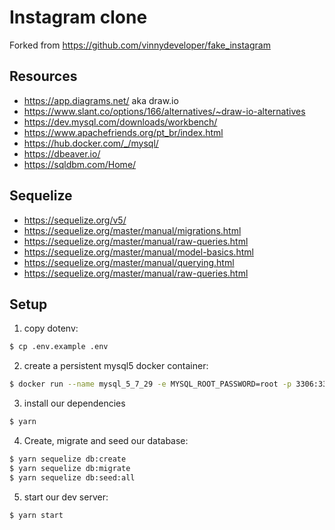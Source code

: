 # Instagram clone

Forked from https://github.com/vinnydeveloper/fake_instagram

## Resources

- https://app.diagrams.net/ aka draw.io
- https://www.slant.co/options/166/alternatives/~draw-io-alternatives
- https://dev.mysql.com/downloads/workbench/
- https://www.apachefriends.org/pt_br/index.html
- https://hub.docker.com/_/mysql/
- https://dbeaver.io/
- https://sqldbm.com/Home/

## Sequelize

- https://sequelize.org/v5/
- https://sequelize.org/master/manual/migrations.html
- https://sequelize.org/master/manual/raw-queries.html
- https://sequelize.org/master/manual/model-basics.html
- https://sequelize.org/master/manual/querying.html
- https://sequelize.org/master/manual/raw-queries.html

## Setup

1. copy dotenv:

```bash
$ cp .env.example .env
```

2. create a persistent mysql5 docker container:

```bash
$ docker run --name mysql_5_7_29 -e MYSQL_ROOT_PASSWORD=root -p 3306:3306 -d mysql:5
```

3. install our dependencies

```bash
$ yarn
```

4. Create, migrate and seed our database:

```bash
$ yarn sequelize db:create
$ yarn sequelize db:migrate
$ yarn sequelize db:seed:all
```

5. start our dev server:

```bash
$ yarn start
```

